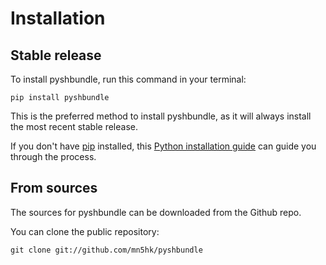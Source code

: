 # Installation

## Stable release

To install pyshbundle, run this command in your terminal:

```
pip install pyshbundle
```

This is the preferred method to install pyshbundle, as it will always install the most recent stable release.

If you don't have [pip](https://pip.pypa.io) installed, this [Python installation guide](http://docs.python-guide.org/en/latest/starting/installation/) can guide you through the process.

## From sources

The sources for pyshbundle can be downloaded from the Github repo.

You can clone the public repository:

```
git clone git://github.com/mn5hk/pyshbundle
```

